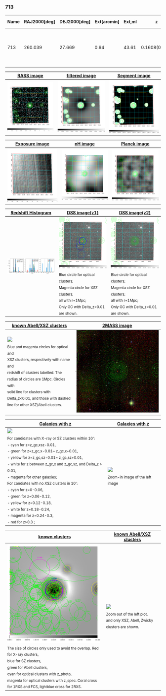 <div STYLE="page-break-after: always;"></div>

### 713

|Name|RAJ2000[deg]|DEJ2000[deg] |Ext[arcmin]| Ext,ml | z | z_src| C|GC(XSZ,Delta_z<0.01)| GC(OPT,Delta_z<0.01)|GC| R_sig[arcmin] | R500[arcmin] | R500[Mpc]| CRsig[c/s] | CR500[c/s] |L500[1E44 erg/s]|F500[1E-12 erg/s/cm^2]| M500[1E14 Msun]|Tx[keV]|Cnt_sig|Beta|Rc[arcmin]|Comment|Alias|
|---|---|---|---|---|---|------|---|--------|---------|----------|---|---|---|---|---|---|---|---|---|---|---|---|---|---|
|713| 260.039| 27.669| 0.94| 43.61| 0.1608(0.005)| z1, z_xsz| B| F20, MCXC, PSZ2, Tar, XB| A, C, N, RM, W| A, C, F20, MCXC, N, PSZ2, Tar, W, XB| 7.825| 6.811| 1.132| 0.260(0.030)| 0.255(0.030)| 3.511(0.173)| 4.954(0.245)| 4.83(0.11)| 5.95(0.09)| 179.9| 0.859(-0.109+0.094)| 2.554(-0.533+0.417)| -| k028|

|[RASS image](../image/713/713_img.pdf)|[filtered image](../image/713/713_fil.pdf)|[Segment image](../image/713/713_seg.pdf)|
|-------------------|--------------------|-------------------|
| <img src="../image/713/713_img.png" width="300">  | <img src="../image/713/713_fil.png" width="300">   | <img src="../image/713/713_seg.png" width="300">  |

|[Exposure image](../image/713/713_mex.pdf)| [nH image](../image/713/713_nh.pdf)| [Planck image](../image/713/713_p.pdf)|
|-------------------|--------------------|-------------------|
|<img src="../image/713/713_mex.png" width="300">   | <img src="../image/713/713_nh.png" width="300">    | <img src="../image/713/713_p.png" width="300"> |

|[Redshift Histogram](../image/713/713_zg.pdf) | [DSS image(z1)](../image/713/713_dss_z1.pdf)      |  [DSS image(z2)](../image/713/713_dss_z2.pdf)    |
|-------------------|--------------------|-------------------|
|<img src="../image/713/713_zg.png" width="300"> |<img src="../image/713/713_dss_z1.png" width="300"> <sub><br>Blue circle for optical clusters; <br>Magenta circle for XSZ clusters; <br>all with r=1Mpc; <br>Only GC with Delta_z<0.01 are shown. </sub>| <img src="../image/713/713_dss_z2.png" width="300"><sub><br>Blue circle for optical clusters; <br>Magenta circle for XSZ clusters; <br>all with r=1Mpc; <br>Only GC with Delta_z<0.01 are shown. </sub> |

|[known Abell/XSZ clusters](../image/713/713_m.pdf) | [2MASS image](../image/713/713_2mass.pdf)      |
|-------------------|-------------------|
|<img src=../image/713/713_m.png width="300"> <br><sub>Blue and magenta circles for optical and <br>XSZ clusters, respectively with name and <br>redshift of clusters labelled. The <br>radius of circles are 1Mpc. Circles with <br>solid line for clusters with <br>Delta_z<0.01, and those with dashed <br>line for other XSZ/Abell clusters.        </sub>|<img src="../image/713/713_2mass.png" width="300">  |

|[Galaxies with z](../image/713/713_opt_ned.pdf) |[Galaxies with z](../image/713/713_opt_ned_zoom.pdf) |
|-------------------|-------------------|
| <img src=../image/713/713_opt_ned.png width="300"> <br><sub> For candidates with X-ray or SZ clusters within 10': <br> - cyan for z<z_gc,xsz-0.01, <br> - green for z=z_gc,x-0.01~ z_gc,x+0.01, <br> - yellow for z=z_gc,sz-0.01~ z_gc,sz+0.01, <br> - white for z between z_gc,x and z_gc,sz, and Delta_z > 0.01, <br> - magenta for other galaxies; <br>For candiates with no XSZ clusters in 10': <br> - cyan for z=0-0.06, <br> - green for z=0.06-0.12, <br> - yellow for z=0.12-0.18, <br> - white for z=0.18-0.24, <br> - magenta for z=0.24-0.3, <br> - red for z>0.3 ;  </sub>|<img src=../image/713/713_opt_ned_zoom.png width="300">  <br><sub> Zoom-in image of the left image</sub>|

|[known clusters](../image/713/713_gc.pdf) |[known Abell/XSZ clusters](../image/713/713_gc_large.pdf) |
|-------------------|-------------------|
| <img src=../image/713/713_gc.png width="300"> <br><sub> The size of circles only used to avoid the overlap. Red for X-ray clusters, <br> blue for SZ clusters, <br> green for Abell clusters, <br> cyan for optical clusters with z_photo, <br> magenta for optical clusters with z_spec. Coral cross for 1RXS and FCS, lightblue cross for 2RXS. </sub>|<img src=../image/713/713_gc_large.png width="300"> <br><sub> Zoom out of the left plot, <br> and only XSZ, Abell, Zwicky clusters are shown. </sub> |



